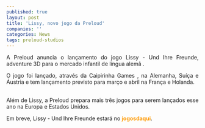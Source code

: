 ```yaml
---
published: true
layout: post
title: 'Lissy, novo jogo da Preloud'
companies: ''
categories: News
tags: preloud-studios
---
```

<p align="justify">A Preloud
 anuncia o lançamento do jogo Lissy - Und Ihre Freunde, adventure
 3D para o mercado infantil de língua alemã
.

<p align="justify">O jogo foi lançado, através da Caipirinha Games
, na Alemanha, Suíça e Áustria e tem lançamento previsto para março e abril na França e Holanda.

<p align="justify"><br />Além de Lissy, a Preloud prepara mais três jogos para serem lançados esse ano na Europa e Estados Unidos.

<p align="justify">Em breve, Lissy - Und Ihre Freunde estará no <strong><font color="#ff9900">jogosdaqui</font></strong>.
